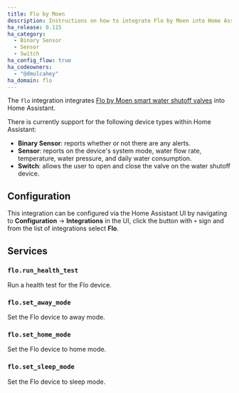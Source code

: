 ```yaml
---
title: Flo by Moen
description: Instructions on how to integrate Flo by Moen into Home Assistant.
ha_release: 0.115
ha_category:
  - Binary Sensor
  - Sensor
  - Switch
ha_config_flow: true
ha_codeowners:
  - "@dmulcahey"
ha_domain: flo
---
```


The `flo` integration integrates
[Flo by Moen smart water shutoff valves](https://meetflo.com/product/smart-water-shutoff) into Home Assistant.

There is currently support for the following device types within Home Assistant:

- **Binary Sensor**: reports whether or not there are any alerts.
- **Sensor**: reports on the device's system mode, water flow rate, temperature, water pressure, and daily water consumption.
- **Switch**: allows the user to open and close the valve on the water shutoff device.

## Configuration

This integration can be configured via the Home Assistant UI by navigating to
**Configuration** -> **Integrations** in the UI, click the button with `+` sign and from the list of integrations select **Flo**.

## Services

### `flo.run_health_test`

Run a health test for the Flo device.

### `flo.set_away_mode`

Set the Flo device to away mode.

### `flo.set_home_mode`

Set the Flo device to home mode.

### `flo.set_sleep_mode`

Set the Flo device to sleep mode.
